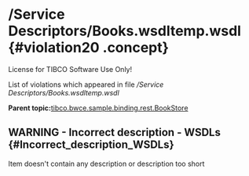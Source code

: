 # /Service Descriptors/Books.wsdltemp.wsdl {#violation20 .concept}

License for TIBCO Software Use Only!

List of violations which appeared in file */Service Descriptors/Books.wsdltemp.wsdl*

**Parent topic:**[tibco.bwce.sample.binding.rest.BookStore](../../../qa/projects/tibco.bwce.sample.binding.rest.BookStore.md)

## WARNING - Incorrect description - WSDLs {#Incorrect_description_WSDLs}

Item doesn't contain any description or description too short

